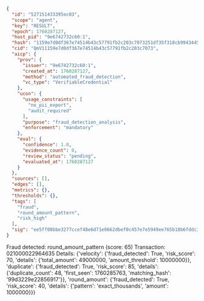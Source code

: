 ```json
{
  "id": "527151433395ec03",
  "scope": "agent",
  "key": "RESULT",
  "epoch": 1760287127,
  "host_pid": "9e6742732c60:1",
  "hash": "1159e7d0df367e74514b43c57791fb2c203c7073251df35f318cb9943445c15a",
  "cid": "QmV11159e7d0df367e74514b43c57791fb2c203c7073",
  "aicp": {
    "prov": {
      "issuer": "9e6742732c60:1",
      "created_at": 1760287127,
      "method": "automated_fraud_detection",
      "vc_type": "VerifiableCredential"
    },
    "ucon": {
      "usage_constraints": [
        "no_pii_export",
        "audit_required"
      ],
      "purpose": "fraud_detection_analysis",
      "enforcement": "mandatory"
    },
    "eval": {
      "confidence": 1.0,
      "evidence_count": 0,
      "review_status": "pending",
      "evaluated_at": 1760287127
    }
  },
  "sources": [],
  "edges": [],
  "metrics": {},
  "thresholds": {},
  "tags": [
    "fraud",
    "round_amount_pattern",
    "risk_high"
  ],
  "sig": "ee5ff00bbe3277ccef48e6d71e0662dbef0c457e7e5949ee765b18b6fddc350b"
}
```

Fraud detected: round_amount_pattern (score: 65)
Transaction: 021000022964635
Details: {'velocity': {'fraud_detected': True, 'risk_score': 70, 'details': {'total_amount': 49000000, 'amount_threshold': 10000000}}, 'duplicate': {'fraud_detected': True, 'risk_score': 85, 'details': {'duplicate_count': 48, 'first_seen': 1760285763, 'matching_hash': '99d3229e22856917'}}, 'round_amount': {'fraud_detected': True, 'risk_score': 40, 'details': {'pattern': 'exact_thousands', 'amount': 1000000}}}
